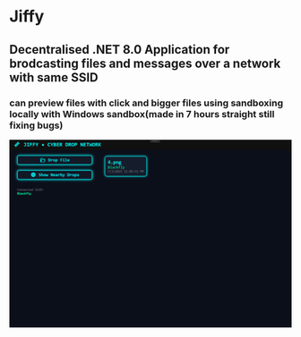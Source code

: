 # Jiffy
## Decentralised .NET 8.0 Application for brodcasting files and messages over a network with same SSID
### can preview files with click and bigger files using sandboxing locally with Windows sandbox(made in 7 hours straight still fixing bugs)

![Nexus](https://github.com/adityachawla005/Jiffy/blob/main/jiffy.png)

